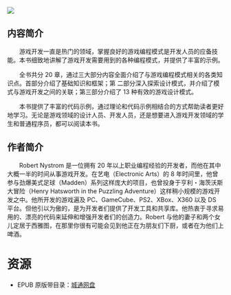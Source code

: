 ![](http://img3m9.ddimg.cn/25/19/24034849-1_u_5.jpg)

## 内容简介

　　游戏开发一直是热门的领域，掌握良好的游戏编程模式是开发人员的应备技能。本书细致地讲解了游戏开发需要用到的各种编程模式，并提供了丰富的示例。

　　全书共分 20 章，通过三大部分内容全面介绍了与游戏编程模式相关的各类知识点。首部分介绍了基础知识和框架；第 二部分深入探索设计模式，并介绍了模式与游戏开发之间的关联；第三部分介绍了 13 种有效的游戏设计模式。

　　本书提供了丰富的代码示例，通过理论和代码示例相结合的方式帮助读者更好地学习。无论是游戏领域的设计人员、开发人员，还是想要进入游戏开发领域的学生和普通程序员，都可以阅读本书。

## 作者简介

　　Robert Nystrom 是一位拥有 20 年以上职业编程经验的开发者，而他在其中大概一半的时间从事游戏开发。在艺电（Electronic Arts）的 8 年时间里，他曾参与劲爆美式足球（Madden）系列这样庞大的项目，也曾投身于亨利・海茨沃斯大冒险（Henry Hatsworth in the Puzzling Adventure）这样稍小规模的游戏开发之中。他所开发的游戏遍及 PC、GameCube、PS2、XBox、X360 以及 DS 平台。但他引以为傲的，是为开发者们提供了开发工具和共享库。他热衷于寻求易用的、漂亮的代码来延伸和增强开发者们的创造力。Robert 与他的妻子和两个女儿定居于西雅图，在那里你很有可能会见到他正在为朋友们下厨，或者在为他们上啤酒。

# 资源

* EPUB 原版带目录：[城通网盘](https://u11215426.pipipan.com/fs/11215426-334120324)
